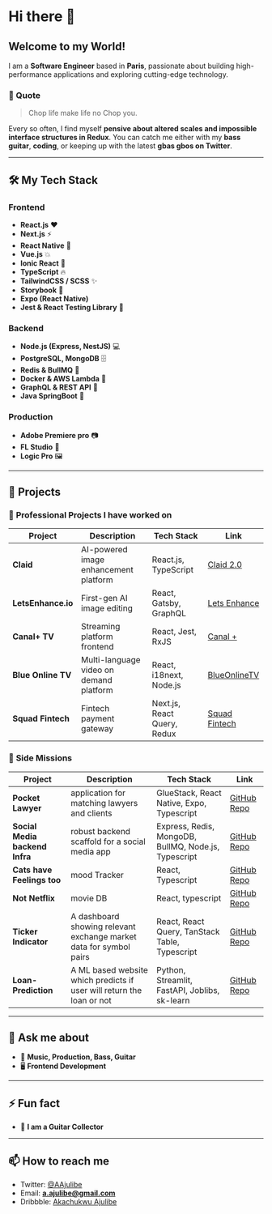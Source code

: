 # Hi there 👋

## Welcome to my World!
I am a **Software Engineer** based in **Paris**, passionate about building high-performance applications and exploring cutting-edge technology.

### 🚀 Quote
> Chop life make life no Chop you.

Every so often, I find myself **pensive about altered scales and impossible interface structures in Redux**. You can catch me either with my **bass guitar**, **coding**, or keeping up with the latest **gbas gbos on Twitter**.

---

## 🛠 My Tech Stack
### Frontend
- **React.js** ❤️
- **Next.js** ⚡
- **React Native** 💜
- **Vue.js** 💥
- **Ionic React** 💨
- **TypeScript** 🔥
- **TailwindCSS / SCSS** ✨
- **Storybook** 📖
- **Expo (React Native)**
- **Jest & React Testing Library** 🧪

### Backend
- **Node.js (Express, NestJS)** 💻
- **PostgreSQL, MongoDB** 🗄️
- **Redis & BullMQ** 🔄
- **Docker & AWS Lambda** 🚢
- **GraphQL & REST API** 🔗
- **Java SpringBoot** 🔗

### Production
- **Adobe Premiere pro** 📷
- **FL Studio** 🧠
- **Logic Pro** 🖼️

---

## 📂 Projects

### 🎯 **Professional Projects I have worked on**
| Project | Description | Tech Stack | Link |
|---------|------------|------------|------|
| **Claid** | AI-powered image enhancement platform | React.js, TypeScript | [Claid 2.0](https://claid.ai) |
| **LetsEnhance.io** | First-gen AI image editing | React, Gatsby, GraphQL | [Lets Enhance](https://claid.ai) |
| **Canal+ TV** | Streaming platform frontend | React, Jest, RxJS | [Canal +](https://www.canalplus.com/) |
| **Blue Online TV** | Multi-language video on demand platform | React, i18next, Node.js | [BlueOnlineTV](https://claid.ai](https://www.blueonline.tv/)) |
| **Squad Fintech** | Fintech payment gateway | Next.js, React Query, Redux | [Squad Fintech](https://squadco.com/) |

### 🎨 **Side Missions**
| Project | Description | Tech Stack | Link |
|---------|------------|------------|------|
| **Pocket Lawyer** | application for matching lawyers and clients | GlueStack, React Native, Expo, Typescript | [GitHub Repo](https://github.com/Ajulibe/pocketlawyer-mobile-app) |
| **Social Media backend Infra** | robust backend scaffold for a social media app | Express, Redis, MongoDB, BullMQ, Node.js, Typescript | [GitHub Repo](https://github.com/Ajulibe/Express-backend-with-decorators) |
| **Cats have Feelings too** | mood Tracker | React, Typescript | [GitHub Repo](https://cute-mood-tracker.vercel.app/) |
| **Not Netflix** | movie DB | React, typescript | [GitHub Repo](https://github.com/Ajulibe/WatchFlix) |
| **Ticker Indicator** | A dashboard showing relevant exchange market data for symbol pairs | React, React Query, TanStack Table, Typescript | [GitHub Repo](https://github.com/Ajulibe/market-data) |
| **Loan-Prediction** | A ML based website which predicts if user will return the loan or not | Python, Streamlit, FastAPI, Joblibs, sk-learn | [GitHub Repo](https://github.com/Ajulibe/python-model) |

---

## 💬 Ask me about
- 🎸 **Music, Production, Bass, Guitar**
- 🖥️ **Frontend Development**

---

## ⚡ Fun fact
- 🎸 **I am a Guitar Collector**

---

## 📫 How to reach me
- Twitter: [@AAjulibe](https://twitter.com/aajulibe)
- Email: **a.ajulibe@gmail.com**
- Dribbble: [Akachukwu Ajulibe](https://dribbble.com/Ajulibe)
